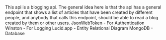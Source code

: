 This api is a blogging api. The general idea here is that the api has a general endpoint that shows a list of articles that have been created by different people, and anybody that calls this endpoint, should be able to read a blog created by them or other users.
JsonWebToken - For Authentication
Winston - For Logging
Lucid.app - Entity Relational Diagram
MongoDB - Database
